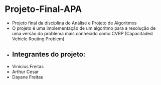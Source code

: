 # Projeto-Final-APA
- Projeto final da disciplina de Análise e Projeto de Algoritmos
- O projeto é uma implementação de um algoritmo para a resolução de uma versão do problema mais conhecido como CVRP (Capacitaded Vehicle Routing Problem)
- ## Integrantes do projeto:
- Vinicius Freitas
- Arthur Cesar
- Dayane Freitas
